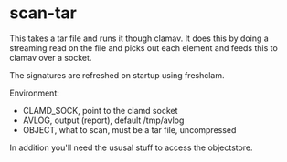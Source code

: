 # scan-tar

This takes a tar file and runs it though clamav. It does this by doing a streaming
read on the file and picks out each element and feeds this to clamav over a socket.

The signatures are refreshed on startup using freshclam.

Environment:
 * CLAMD_SOCK, point to the clamd socket
 * AVLOG, output (report), default /tmp/avlog
 * OBJECT, what to scan, must be a tar file, uncompressed


In addition you'll need the ususal stuff to access the objectstore.
